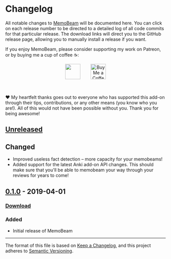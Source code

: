 # Changelog

All notable changes to [MemoBeam](https://ankiweb.net/shared/info/1771074083) will be documented here. You can click on each release number to be directed to a detailed log of all code commits for that particular release. The download links will direct you to the GitHub release page, allowing you to manually install a release if you want.

If you enjoy MemoBeam, please consider supporting my work on Patreon, or by buying me a cup of coffee :coffee::

<center><a href="https://patreon.com/glutanimate"><img src="https://glutanimate.com/logos/patreon_button.svg" height="48px"></a> <a href='https://ko-fi.com/X8X0L4YV' target='_blank'><img height='48px' style='border:0px;height:48px;margin-left:2em;' src='https://az743702.vo.msecnd.net/cdn/kofi2.png?v=0' border='0' alt='Buy Me a Coffee at ko-fi.com' /></a></center>

&nbsp;

:heart: My heartfelt thanks goes out to everyone who has supported this add-on through their tips, contributions, or any other means (you know who you are!). All of this would not have been possible without you. Thank you for being awesome!

## [Unreleased]

## Changed

- Improved useless fact detection – more capacity for your memobeams!
- Added support for the latest Anki add-on API changes. This should make sure that you'll be able to memobeam your way through your reviews for years to come!

## [0.1.0] - 2019-04-01

### [Download](https://github.com/glutanimate/memobeam/releases/tag/v0.1.0)

### Added

- Initial release of MemoBeam

[Unreleased]: https://github.com/glutanimate/memobeam/compare/v0.1.0...HEAD
[0.1.0]: https://github.com/glutanimate/memobeam/compare/v0.1.0-dev.1...v0.1.0

-----

The format of this file is based on [Keep a Changelog](https://keepachangelog.com/en/1.0.0/),
and this project adheres to [Semantic Versioning](https://semver.org/spec/v2.0.0.html).